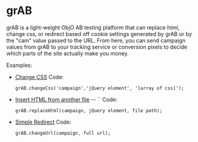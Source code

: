 grAB
====

grAB is a light-weight ObjO AB testing platform that can replace html, change css, or redirect based off cookie settings generated by grAB or by the "cam" value passed to the URL.  From here, you can send campaign values from grAB to your tracking service or conversion pixels to decide which parts of the site actually make you money.

Examples:

* [Change CSS](http://brandonam.com/grAB/grAB-example/?cam=a)
Code:

	`grAB.changeCss('campaign','jQuery element', '[array of css]');`

* [Insert HTML from another file](http://brandonam.com/grAB/grAB-example/?cam=b) -- ``
Code:

	`grAB.replaceHtml(campaign, jQuery element, file path);`	

* [Simple Redirect](http://brandonam.com/grAB/grAB-example/?cam=c)
Code:

	`grAB.changeUrl(campaign, full url);`